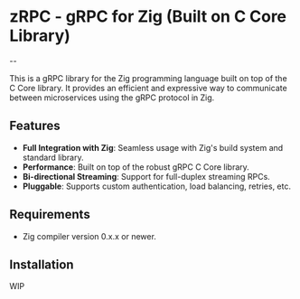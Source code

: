 # zRPC - gRPC for Zig (Built on C Core Library)
--

This is a gRPC library for the Zig programming language built on top of the C Core library. It provides an efficient and expressive way to communicate between microservices using the gRPC protocol in Zig.

## Features

- **Full Integration with Zig**: Seamless usage with Zig's build system and standard library.
- **Performance**: Built on top of the robust gRPC C Core library.
- **Bi-directional Streaming**: Support for full-duplex streaming RPCs.
- **Pluggable**: Supports custom authentication, load balancing, retries, etc.

## Requirements

- Zig compiler version 0.x.x or newer.

## Installation


WIP
